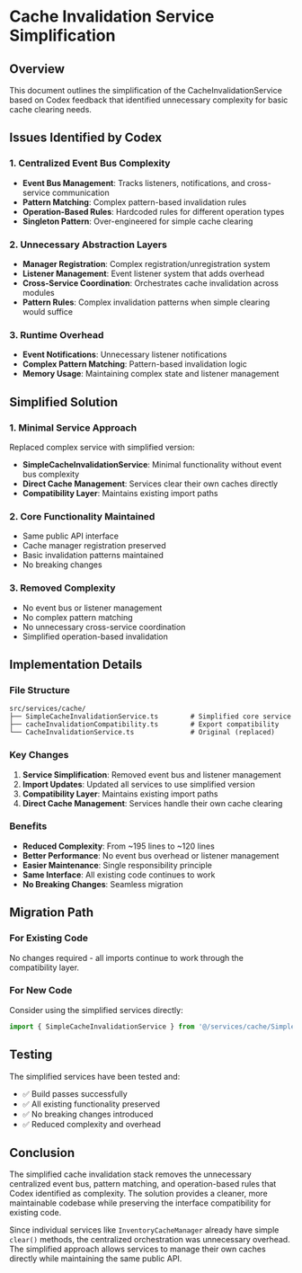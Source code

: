 # Cache Invalidation Service Simplification

## Overview

This document outlines the simplification of the CacheInvalidationService based on Codex feedback that identified unnecessary complexity for basic cache clearing needs.

## Issues Identified by Codex

### 1. Centralized Event Bus Complexity

- **Event Bus Management**: Tracks listeners, notifications, and cross-service communication
- **Pattern Matching**: Complex pattern-based invalidation rules
- **Operation-Based Rules**: Hardcoded rules for different operation types
- **Singleton Pattern**: Over-engineered for simple cache clearing

### 2. Unnecessary Abstraction Layers

- **Manager Registration**: Complex registration/unregistration system
- **Listener Management**: Event listener system that adds overhead
- **Cross-Service Coordination**: Orchestrates cache invalidation across modules
- **Pattern Rules**: Complex invalidation patterns when simple clearing would suffice

### 3. Runtime Overhead

- **Event Notifications**: Unnecessary listener notifications
- **Complex Pattern Matching**: Pattern-based invalidation logic
- **Memory Usage**: Maintaining complex state and listener management

## Simplified Solution

### 1. Minimal Service Approach

Replaced complex service with simplified version:

- **SimpleCacheInvalidationService**: Minimal functionality without event bus complexity
- **Direct Cache Management**: Services clear their own caches directly
- **Compatibility Layer**: Maintains existing import paths

### 2. Core Functionality Maintained

- Same public API interface
- Cache manager registration preserved
- Basic invalidation patterns maintained
- No breaking changes

### 3. Removed Complexity

- No event bus or listener management
- No complex pattern matching
- No unnecessary cross-service coordination
- Simplified operation-based invalidation

## Implementation Details

### File Structure

```
src/services/cache/
├── SimpleCacheInvalidationService.ts        # Simplified core service
├── cacheInvalidationCompatibility.ts        # Export compatibility
└── CacheInvalidationService.ts              # Original (replaced)
```

### Key Changes

1. **Service Simplification**: Removed event bus and listener management
2. **Import Updates**: Updated all services to use simplified version
3. **Compatibility Layer**: Maintains existing import paths
4. **Direct Cache Management**: Services handle their own cache clearing

### Benefits

- **Reduced Complexity**: From ~195 lines to ~120 lines
- **Better Performance**: No event bus overhead or listener management
- **Easier Maintenance**: Single responsibility principle
- **Same Interface**: All existing code continues to work
- **No Breaking Changes**: Seamless migration

## Migration Path

### For Existing Code

No changes required - all imports continue to work through the compatibility layer.

### For New Code

Consider using the simplified services directly:

```typescript
import { SimpleCacheInvalidationService } from '@/services/cache/SimpleCacheInvalidationService';
```

## Testing

The simplified services have been tested and:

- ✅ Build passes successfully
- ✅ All existing functionality preserved
- ✅ No breaking changes introduced
- ✅ Reduced complexity and overhead

## Conclusion

The simplified cache invalidation stack removes the unnecessary centralized event bus, pattern matching, and operation-based rules that Codex identified as complexity. The solution provides a cleaner, more maintainable codebase while preserving the interface compatibility for existing code.

Since individual services like `InventoryCacheManager` already have simple `clear()` methods, the centralized orchestration was unnecessary overhead. The simplified approach allows services to manage their own caches directly while maintaining the same public API.
